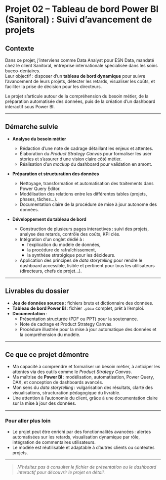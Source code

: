 # Projet 02 – Tableau de bord Power BI (Sanitoral) : Suivi d’avancement de projets

## Contexte

Dans ce projet, j’interviens comme Data Analyst pour ESN Data, mandaté chez le client Sanitoral, entreprise internationale spécialisée dans les soins bucco-dentaires.  
Leur objectif : disposer d’un **tableau de bord dynamique** pour suivre l’avancement de leurs projets, détecter les retards, visualiser les coûts, et faciliter la prise de décision pour les directeurs.

Le projet s’articule autour de la compréhension du besoin métier, de la préparation automatisée des données, puis de la création d’un dashboard interactif sous Power BI.

---

## Démarche suivie

- **Analyse du besoin métier**  
  - Rédaction d’une note de cadrage détaillant les enjeux et attentes.
  - Élaboration du *Product Strategy Canvas* pour formaliser les user stories et s’assurer d’une vision claire côté métier.
  - Réalisation d’un *mockup* du dashboard pour validation en amont.

- **Préparation et structuration des données**
  - Nettoyage, transformation et automatisation des traitements dans Power Query Editor.
  - Modélisation des relations entre les différentes tables (projets, phases, tâches…).
  - Documentation claire de la procédure de mise à jour autonome des données.

- **Développement du tableau de bord**
  - Construction de plusieurs pages interactives : suivi des projets, analyse des retards, contrôle des coûts, KPI clés.
  - Intégration d’un onglet dédié à :
    - l’explication du modèle de données,
    - la procédure de rafraîchissement,
    - la synthèse stratégique pour les décideurs.
  - Application des principes de *data storytelling* pour rendre le dashboard accessible, lisible et pertinent pour tous les utilisateurs (directeurs, chefs de projet…).

---

## Livrables du dossier

- **Jeu de données sources** : fichiers bruts et dictionnaire des données.
- **Tableau de bord Power BI** : fichier `.pbix` complet, prêt à l’emploi.
- **Documentation** :
    - Présentation structurée (PDF ou PPT) pour la soutenance.
    - Note de cadrage et Product Strategy Canvas.
    - Procédure illustrée pour la mise à jour automatique des données et la compréhension du modèle.

---

## Ce que ce projet démontre

- Ma capacité à comprendre et formaliser un besoin métier, à anticiper les attentes via des outils comme le *Product Strategy Canvas*.
- Ma maîtrise de **Power BI** : modélisation, automatisation, Power Query, DAX, et conception de dashboards avancés.
- Mon sens du *data storytelling* : vulgarisation des résultats, clarté des visualisations, structuration pédagogique du livrable.
- Une attention à l’autonomie du client, grâce à une documentation claire sur la mise à jour des données.

---

### Pour aller plus loin

- Le projet peut être enrichi par des fonctionnalités avancées : alertes automatisées sur les retards, visualisation dynamique par rôle, intégration de commentaires utilisateurs.
- Le modèle est réutilisable et adaptable à d’autres clients ou contextes projets.

---

> *N’hésitez pas à consulter le fichier de présentation ou le dashboard interactif pour découvrir le projet en détail.*


